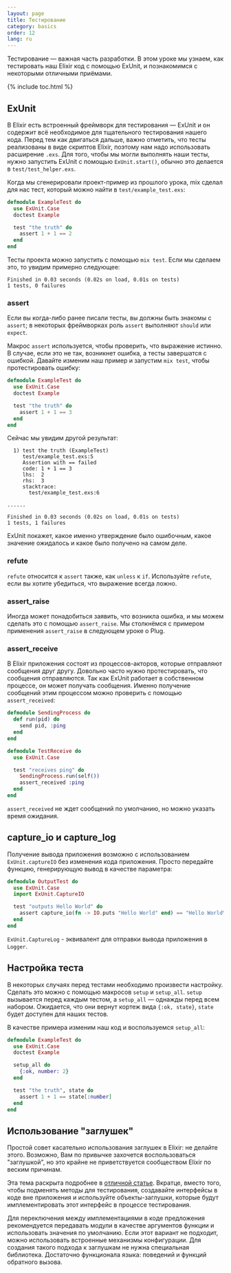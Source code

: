 ```yaml
---
layout: page
title: Тестирование
category: basics
order: 12
lang: ru
---
```


Тестирование &mdash; важная часть разработки.  В этом уроке мы узнаем, как тестировать наш Elixir код с помощью ExUnit, и познакомимся с некоторыми отличными приёмами.

{% include toc.html %}

## ExUnit

В Elixir есть встроенный фреймворк для тестирования &mdash; ExUnit и он содержит всё необходимое для тщательного тестирования нашего кода.  Перед тем как двигаться дальше, важно отметить, что тесты реализованы в виде скриптов Elixir, поэтому нам надо использовать расширение  `.exs`.  Для того, чтобы мы могли выполнять наши тесты, нужно запустить ExUnit с помощью `ExUnit.start()`, обычно это делается в `test/test_helper.exs`.

Когда мы сгенерировали проект-пример из прошлого урока, mix сделал для нас тест, который можно найти в `test/example_test.exs`:

```elixir
defmodule ExampleTest do
  use ExUnit.Case
  doctest Example

  test "the truth" do
    assert 1 + 1 == 2
  end
end
```

Тесты проекта можно запустить с помощью `mix test`.  Если мы сделаем это, то увидим примерно следующее:

```shell
Finished in 0.03 seconds (0.02s on load, 0.01s on tests)
1 tests, 0 failures
```

### assert

Если вы когда-либо ранее писали тесты, вы должны быть знакомы с `assert`; в некоторых фреймворках роль `assert` выполняют `should` или `expect`.

Макрос `assert` используется, чтобы проверить, что выражение истинно.  В случае, если это не так, возникнет ошибка, а тесты завершатся с ошибкой.  Давайте изменим наш пример и запустим `mix test`, чтобы протестировать ошибку:

```elixir
defmodule ExampleTest do
  use ExUnit.Case
  doctest Example

  test "the truth" do
    assert 1 + 1 == 3
  end
end
```

Сейчас мы увидим другой результат:

```shell
  1) test the truth (ExampleTest)
     test/example_test.exs:5
     Assertion with == failed
     code: 1 + 1 == 3
     lhs:  2
     rhs:  3
     stacktrace:
       test/example_test.exs:6

......

Finished in 0.03 seconds (0.02s on load, 0.01s on tests)
1 tests, 1 failures
```

ExUnit покажет, какое именно утверждение было ошибочным, какое значение ожидалось и какое было получено на самом деле.

### refute

`refute` относится к `assert` также, как `unless` к `if`.  Используйте `refute`, если вы хотите убедиться, что выражение всегда ложно.

### assert_raise

Иногда может понадобиться заявить, что возникла ошибка, и мы можем сделать это с помощью `assert_raise`.  Мы столкнёмся с примером применения `assert_raise` в следующем уроке о Plug.

### assert_receive

В Elixir приложения состоят из процессов-акторов, которые отправляют сообщения друг другу. Довольно часто нужно протестировать, что сообщения отправляются. Так как ExUnit работает в собственном процессе, он может получать сообщения. Именно получение сообщений этим процессом можно проверить с помощью `assert_received`:

```elixir
defmodule SendingProcess do
  def run(pid) do
    send pid, :ping
  end
end

defmodule TestReceive do
  use ExUnit.Case

  test "receives ping" do
    SendingProcess.run(self())
    assert_received :ping
  end
end
```

`assert_received` не ждет сообщений по умолчанию, но можно указать время ожидания.

## capture_io и capture_log

Получение вывода приложения возможно с использованием `ExUnit.captureIO` без изменения кода приложения. Просто передайте функцию, генерирующую вывод в качестве параметра:

```elixir
defmodule OutputTest do
  use ExUnit.Case
  import ExUnit.CaptureIO

  test "outputs Hello World" do
    assert capture_io(fn -> IO.puts "Hello World" end) == "Hello World\n"
  end
end
```

`ExUnit.CaptureLog` - эквивалент для отправки вывода приложения в `Logger`.

## Настройка теста

В некоторых случаях перед тестами необходимо произвести настройку.  Сделать это можно с помощью макросов `setup` и `setup_all`.  `setup` вызывается перед каждым тестом, а `setup_all` &mdash; однажды перед всем набором.  Ожидается, что они вернут кортеж вида `{:ok, state}`, `state` будет доступен для наших тестов.

В качестве примера изменим наш код и воспользуемся `setup_all`:

```elixir
defmodule ExampleTest do
  use ExUnit.Case
  doctest Example

  setup_all do
    {:ok, number: 2}
  end

  test "the truth", state do
    assert 1 + 1 == state[:number]
  end
end
```

## Использование "заглушек"

Простой совет касательно использования заглушек в Elixir: не делайте этого.  Возможно, Вам по привычке захочется воспользоваться "заглушкой", но это крайне не приветствуется сообществом Elixir по веским причинам.

Эта тема раскрыта подробнее в [отличной статье](http://blog.plataformatec.com.br/2015/10/mocks-and-explicit-contracts/). Вкратце, вместо того, чтобы подменять методы для тестирования, создавайте интерфейсы в коде вне приложения и используйте объекты-заглушки, которые будут имплементировать этот интерфейс в процессе тестирования.

Для переключения между имплементациями в коде предложения рекомендуется передавать модули в качестве аргументов функции и использовать значения по умолчанию. Если этот вариант не подходит, можно использовать встроенные механизмы конфигурации. Для создания такого подхода к заглушкам не нужна специальная библиотека. Достаточно функционала языка: поведений и функций обратного вызова.
